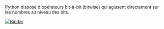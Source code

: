 Python dispose d'opérateurs bit-à-bit (bitwise) qui agissent directement sur les nombres au niveau des bits.

[![Binder](https://mybinder.org/badge_logo.svg)](https://mybinder.org/v2/gh/WebGE/bitwisepycorr/main)
